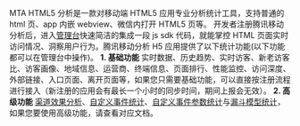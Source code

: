 MTA HTML5 分析是一款对移动端 HTML5 应用专业分析统计工具，支持普通的 html 页、app 内嵌 webview、微信内打开 HTML5 页等。
开发者注册腾讯移动分析后，进入[管理台](http://mta.qq.com/mta/overview/ctr_all_app_new)快速简洁的集成一段 js sdk 代码，就能掌控 HTML 页面实时访问情况、洞察用户行为。腾讯移动分析 H5 应用提供了以下统计功能(以下功能都可以在管理台中操作)。
**1. 基础功能**
实时数据、历史趋势、实时访客、新老访客比、访客画像、地域信息、运营商、终端信息、页面排行、性能监控、访问深度、外部链接、入口页面、离开页面等，如果您只需要基础功能，可以直接按注册流程进行接入（新注册的应用会有最长一个小时的同步时间，期间上报会无效）。
**2. 高级功能**
[渠道效果分析](/document/product/549/12874)、[自定义事件统计](/document/product/549/12876)、[自定义事件参数统计](/document/product/549/12877)与[漏斗模型统计](/document/product/549/12877)，如果您要使用高级功能，请查看对应文档。
